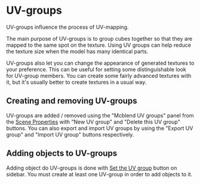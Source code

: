 # UV-groups

UV-groups influence the process of UV-mapping.

The main purpose of UV-groups is to group cubes together so that they are mapped
to the same spot on the texture. Using UV groups can help reduce the texture
size when the model has many identical parts.

UV-groups also let you can change the appearance  of generated textures to your
preference. This can be useful for setting some distinguishable look for UV-group
members. You can create some fairly advanced textures with it, but it's usually
better to create textures in a usual way.

## Creating and removing UV-groups
UV-groups are added / removed using the "Mcblend UV groups" panel from the
[Scene Properties](../gui/#scene-properties) with "New UV group" and
"Delete this UV group" buttons. You can also export and import UV groups by
using the "Export UV group" and "Import UV group" buttons respectively.

## Adding objects to UV-groups
Adding object do UV-groups is done with
[Set the UV group](../gui/#uv-mapping-panel) button on sidebar.
You must create at least one UV-group in order to add objects to it.

